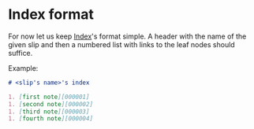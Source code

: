 [00000f]: 00000f.md

# Index format

For now let us keep [Index][00000f]'s format simple. A header with the name of
the given slip and then a numbered list with links to the leaf nodes should
suffice.

Example:
```markdown
# <slip's name>'s index

1. [first note][000001]
1. [second note][000002]
1. [third note][000003]
1. [fourth note][000004]

```
